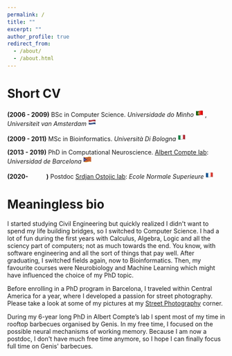 ```yaml
---
permalink: /
title: ""
excerpt: ""
author_profile: true
redirect_from: 
  - /about/
  - /about.html
---
```

Short CV
======
**(2006 - 2009)** BSc in Computer Science. *Universidade do Minho* <img src="../images/pt.png" width="18" height="18" /> , *Universiteit van Amsterdam* <img src="../images/nl.png" width="18" height="18" /> 

**(2009 - 2011)** MSc in Bioinformatics. *Università Di Bologna* <img src="../images/it.png" width="18" height="18" /> 

**(2013 - 2019)** PhD in Computational Neuroscience. [Albert Compte lab](https://braincircuitsbehavior.org/people): *Universidad de Barcelona* <img src="../images/ca.png" width="18" height="18" /> 

**(2020-   )** Postdoc [Srdjan Ostojic lab](https://lnc2.dec.ens.fr/en/member/655/srdjan-ostojic): *Ecole Normale Superieure* <img src="../images/fr.png" width="18" height="18" /> 

Meaningless bio
======

I started studying Civil Engineering but quickly realized I didn't want to spend my life building bridges, so I switched to Computer Science. I had a lot of fun during the first years with Calculus, Algebra, Logic and all the sciency part of computers; not as much towards the end. You know, with software engineering and all the sort of things that pay well. After graduating, I switched fields again, now to Bioinformatics. Then, my favourite courses were Neurobiology and Machine Learning which might have influenced the choice of my PhD topic.

Before enrolling in a PhD program in Barcelona, I traveled within Central America for a year, where I developed a passion for street photography. Please take a look at some of my pictures at my [Street Photography](https://fuji360.tumblr.com/archive) corner. 

During my 6-year long PhD in Albert Compte’s lab I spent most of my time in rooftop barbecues organised by Genis. In my free time, I focused on the possible neural mechanisms of working memory. Because I am now a postdoc, I don't have much free time anymore, so I hope I can finally focus full time on Genis' barbecues.

